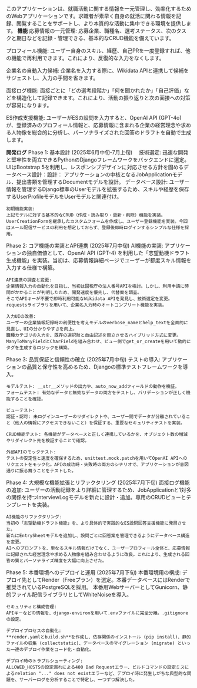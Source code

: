 このアプリケーションは、就職活動に関する情報を一元管理し、効率化するためのWebアプリケーションです。求職者が素早く自身の就活に関わる情報を記録、閲覧することをサポートし、より本質的な活動に集中できる環境を提供します。
**機能**
  応募情報の一元管理:
    応募企業、職種名、選考ステータス、次のタスクと期日などを記録・管理できる、基本的なCRUD機能を備えています。
  
  プロフィール機能:
    ユーザー自身のスキル、経歴、自己PRを一度登録すれば、他の機能で再利用できます。これにより、反復的な入力をなくします。
  
  企業名の自動入力候補:
    企業名を入力する際に、Wikidata APIと連携して候補をサジェストし、入力の手間を省きます。
  
  面接ログ機能:
    面接ごとに「どの選考段階か」「何を聞かれたか」「自己評価」などを構造化して記録できます。これにより、活動の振り返りと次の面接への対策が容易になります。
  
  ES作成支援機能:
    ユーザーがESの設問を入力すると、OpenAI API (GPT-4o) が、登録済みのプロフィール情報と、応募情報に含まれる企業の経営理念や求める人物像を総合的に分析し、パーソナライズされた回答のドラフトを自動で生成します。


**開発ログ**
  Phase 1: 基本設計 (2025年6月中旬-7月上旬)
  　技術選定: 迅速な開発と堅牢性を両立できるPythonのDjangoフレームワークをバックエンドに選定。UIはBootstrap 5を利用し、レスポンシブデザインに対応させる方針を固めるデータベース設計：設計：
    アプリケーションの中核となるJobApplicationモデル、提出書類を管理するDocumentモデルを設計。
    データベース設計:
    ユーザー情報を管理するDjango標準のUserモデルを拡張するため、スキルや経歴を保存するUserProfileモデルをUserモデルと関連付け。
  
    初期機能実装:
    上記モデルに対する基本的なCRUD（作成・読み取り・更新・削除）機能を実装。
    UserCreationFormを継承したカスタムフォームを作成し、ユーザー登録機能を実装。今回はメール配信サービスの利用を想定しておらず、登録後即時ログインするシンプルな仕様を採用。
  
  Phase 2: コア機能の実装とAPI連携 (2025年7月中旬)
    AI機能の実装:
    アプリケーションの独自価値として、OpenAI API (GPT-4) を利用した「志望動機ドラフト生成機能」を実装。当初は、応募情報詳細ページでユーザーが都度スキル情報を入力する仕様で構築。
    
    API連携の調査と変更:
    企業情報入力の自動化を目指し、当初は国税庁の法人番号APIを検討。しかし、利用申請に時間がかかることが判明したため、開発速度を優先し、代替案を調査。
    そこでAPIキーが不要で即時利用可能なWikidata APIを発見し、技術選定を変更。requestsライブラリを用いて、企業名入力時のオートコンプリート機能を実装。
    
    入力UIの改善:
    ユーザーの企業情報記録時の利便性を考えモデルのverbose_nameとhelp_textを全面的に見直し、UIの分かりやすさを向上。
    職種カテゴリの入力を、既存の選択肢と自由記述を両立させるハイブリッド方式に変更。ManyToManyFieldとCharFieldを組み合わせ、ビュー側でget_or_createを用いて動的にタグを生成するロジックを構築。
  
  Phase 3: 品質保証と信頼性の確立 (2025年7月中旬)
    テストの導入:
    アプリケーションの品質と保守性を高めるため、Djangoの標準テストフレームワークを導入。
    
    モデルテスト: __str__メソッドの出力や、auto_now_addフィールドの動作を検証。
    フォームテスト: 有効なデータと無効なデータの両方をテストし、バリデーションが正しく機能することを確認。
    
    ビューテスト:
    認証・認可: 未ログインユーザーのリダイレクトや、ユーザー間でデータが分離されていること（他人の情報にアクセスできないこと）を保証する、重要なセキュリティテストを実装。
    
    CRUD機能テスト: 各機能がデータベースと正しく連携しているかを、オブジェクト数の増減やリダイレクト先を検証することで確認。
    
    外部APIのモックテスト:
    テストの安定性と速度を確保するため、unittest.mock.patchを用いてOpenAI APIへのリクエストをモック化。APIの成功時・失敗時の両方のシナリオで、アプリケーションが意図通りに振る舞うことをテストした。
  
  Phase 4: 大規模な機能拡張とリファクタリング (2025年7月下旬)
    面接ログ機能の追加:
    ユーザーの活動記録をより詳細に管理するため、JobApplicationと1対多の関係を持つInterviewLogモデルを新たに設計・追加。専用のCRUDビューとテンプレートを実装。
    
    AI機能のリファクタリング:
    当初の「志望動機ドラフト機能」を、より具体的で実践的なES設問回答支援機能に発展させた。
    新たにEntrySheetモデルを追加し、設問ごとに回答案を管理できるようにデータベース構造を変更。
    AIへのプロンプトを、単なるスキル情報だけでなく、ユーザープロフィール全体と、応募情報に記録された経営理念や求める人物像を組み合わせるように改良。これにより、生成される回答の質とパーソナライズ精度を大幅に向上させた。
  
  Phase 5: 本番環境へのデプロイと運用 (2025年7月下旬)
    本番環境用の構成:
    デプロイ先としてRender（Freeプラン）を選定。本番データベースにはRenderで推奨されているPostgreSQLを採用。
    本番用WebサーバーとしてGunicorn、静的ファイル配信ライブラリとしてWhiteNoiseを導入。
    
    セキュリティと構成管理:
    APIキーなどの情報を、django-environを用いて.envファイルに完全分離。.gitignoreの設定。
    
    デプロイプロセスの自動化:
    **render.yamlとbuild.sh**を作成し、依存関係のインストール (pip install)、静的ファイルの収集 (collectstatic)、データベースのマイグレーション (migrate) といった一連のデプロイ作業をコード化・自動化。
    
    デプロイ時のトラブルシューティング:
    ALLOWED_HOSTSの設定漏れによる400 Bad Requestエラー、ビルドコマンドの設定ミスによるrelation "..." does not existエラーなど、デプロイ時に発生しがちな典型的な問題を、サーバーログを分析することで特定し、一つずつ解決した。
